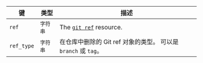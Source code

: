 | 键          | 类型    | 描述                                                       |
| ---------- | ----- | -------------------------------------------------------- |
| `ref`      | `字符串` | The [`git ref`](/v3/git/refs/#get-a-reference) resource. |
| `ref_type` | `字符串` | 在仓库中删除的 Git ref 对象的类型。 可以是 `branch` 或 `tag`。             |
